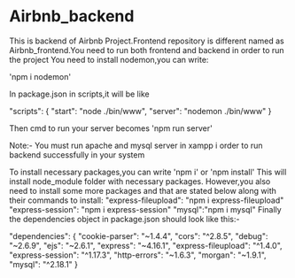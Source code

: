 # Airbnb_backend

This is backend of Airbnb Project.Frontend repository is different named as Airbnb_frontend.You need to run both frontend and backend in order to run the project
You need to install nodemon,you can write:

'npm i nodemon'

In package.json in scripts,it will be like

"scripts": {
    "start": "node ./bin/www",
    "server": "nodemon ./bin/www"
  }
  
 Then cmd to run your server becomes
 'npm run server'
 
 Note:- You must run apache and mysql server in xampp i order to run backend successfully in your system
 
 To install necessary packages,you can write
 'npm i' or 'npm install'
 This will install node_module folder with necessary packages.
 However,you also need to install some more packages and that are stated below along with their commands to install:
 "express-fileupload": "npm i express-fileupload"
 "express-session": "npm i express-session"
 "mysql":"npm i mysql" 
  Finally the dependencies object in package.json should look like this:-
  
  "dependencies": {
    "cookie-parser": "~1.4.4",
    "cors": "^2.8.5",
    "debug": "~2.6.9",
    "ejs": "~2.6.1",
    "express": "~4.16.1",
    "express-fileupload": "^1.4.0",
    "express-session": "^1.17.3",
    "http-errors": "~1.6.3",
    "morgan": "~1.9.1",
    "mysql": "^2.18.1"
  }
